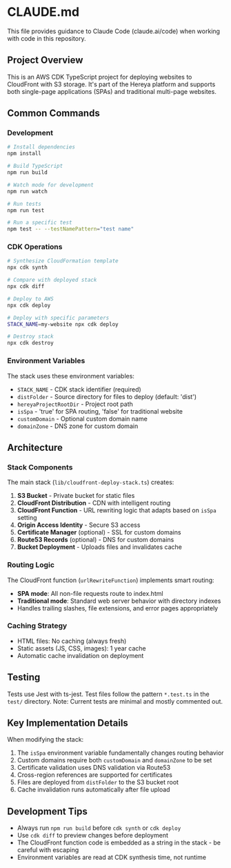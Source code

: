# CLAUDE.md

This file provides guidance to Claude Code (claude.ai/code) when working with code in this repository.

## Project Overview

This is an AWS CDK TypeScript project for deploying websites to CloudFront with S3 storage. It's part of the Hereya platform and supports both single-page applications (SPAs) and traditional multi-page websites.

## Common Commands

### Development
```bash
# Install dependencies
npm install

# Build TypeScript
npm run build

# Watch mode for development
npm run watch

# Run tests
npm run test

# Run a specific test
npm test -- --testNamePattern="test name"
```

### CDK Operations
```bash
# Synthesize CloudFormation template
npx cdk synth

# Compare with deployed stack
npx cdk diff

# Deploy to AWS
npx cdk deploy

# Deploy with specific parameters
STACK_NAME=my-website npx cdk deploy

# Destroy stack
npx cdk destroy
```

### Environment Variables
The stack uses these environment variables:
- `STACK_NAME` - CDK stack identifier (required)
- `distFolder` - Source directory for files to deploy (default: 'dist')
- `hereyaProjectRootDir` - Project root path
- `isSpa` - 'true' for SPA routing, 'false' for traditional website
- `customDomain` - Optional custom domain name
- `domainZone` - DNS zone for custom domain

## Architecture

### Stack Components
The main stack (`lib/cloudfront-deploy-stack.ts`) creates:

1. **S3 Bucket** - Private bucket for static files
2. **CloudFront Distribution** - CDN with intelligent routing
3. **CloudFront Function** - URL rewriting logic that adapts based on `isSpa` setting
4. **Origin Access Identity** - Secure S3 access
5. **Certificate Manager** (optional) - SSL for custom domains
6. **Route53 Records** (optional) - DNS for custom domains
7. **Bucket Deployment** - Uploads files and invalidates cache

### Routing Logic
The CloudFront function (`urlRewriteFunction`) implements smart routing:
- **SPA mode**: All non-file requests route to index.html
- **Traditional mode**: Standard web server behavior with directory indexes
- Handles trailing slashes, file extensions, and error pages appropriately

### Caching Strategy
- HTML files: No caching (always fresh)
- Static assets (JS, CSS, images): 1 year cache
- Automatic cache invalidation on deployment

## Testing

Tests use Jest with ts-jest. Test files follow the pattern `*.test.ts` in the `test/` directory. Note: Current tests are minimal and mostly commented out.

## Key Implementation Details

When modifying the stack:
1. The `isSpa` environment variable fundamentally changes routing behavior
2. Custom domains require both `customDomain` and `domainZone` to be set
3. Certificate validation uses DNS validation via Route53
4. Cross-region references are supported for certificates
5. Files are deployed from `distFolder` to the S3 bucket root
6. Cache invalidation runs automatically after file upload

## Development Tips

- Always run `npm run build` before `cdk synth` or `cdk deploy`
- Use `cdk diff` to preview changes before deployment
- The CloudFront function code is embedded as a string in the stack - be careful with escaping
- Environment variables are read at CDK synthesis time, not runtime